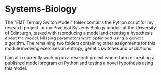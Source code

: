# Systems-Biology
The "EMT Ternary Switch Model" folder contains the Python script for my research project for my Practical Systems Biology module at the University of Edinburgh, tasked with reproducing a model and creating a hypothesis about the model. Missing parameters were optimised using a genetic algorithm.
The remaining two folders containing other assignments for this module involving exercises on entropy, genetic switches and oscillations.

I am also currently working on a research project where I am re-creating a published model program on Python and testing a novel hypothesis using this model.
